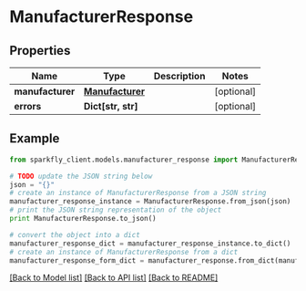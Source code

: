 # ManufacturerResponse


## Properties
Name | Type | Description | Notes
------------ | ------------- | ------------- | -------------
**manufacturer** | [**Manufacturer**](Manufacturer.md) |  | [optional] 
**errors** | **Dict[str, str]** |  | [optional] 

## Example

```python
from sparkfly_client.models.manufacturer_response import ManufacturerResponse

# TODO update the JSON string below
json = "{}"
# create an instance of ManufacturerResponse from a JSON string
manufacturer_response_instance = ManufacturerResponse.from_json(json)
# print the JSON string representation of the object
print ManufacturerResponse.to_json()

# convert the object into a dict
manufacturer_response_dict = manufacturer_response_instance.to_dict()
# create an instance of ManufacturerResponse from a dict
manufacturer_response_form_dict = manufacturer_response.from_dict(manufacturer_response_dict)
```
[[Back to Model list]](../README.md#documentation-for-models) [[Back to API list]](../README.md#documentation-for-api-endpoints) [[Back to README]](../README.md)



